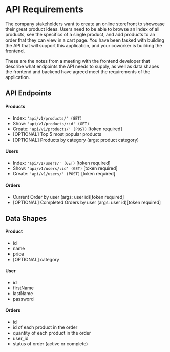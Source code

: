 # API Requirements
The company stakeholders want to create an online storefront to showcase their great product ideas. Users need to be able to browse an index of all products, see the specifics of a single product, and add products to an order that they can view in a cart page. You have been tasked with building the API that will support this application, and your coworker is building the frontend.

These are the notes from a meeting with the frontend developer that describe what endpoints the API needs to supply, as well as data shapes the frontend and backend have agreed meet the requirements of the application. 

## API Endpoints
#### Products
- Index: `'api/v1/products/' (GET)` 
- Show: `'api/v1/products/:id' (GET)`
- Create: `'api/v1/products/' (POST)` [token required]
- [OPTIONAL] Top 5 most popular products 
- [OPTIONAL] Products by category (args: product category)

#### Users
- Index:  `'api/v1/users/' (GET)` [token required]
- Show:  `'api/v1/users/:id' (GET)` [token required]
- Create:  `'api/v1/users/' (POST)` [token required]

#### Orders
- Current Order by user (args: user id)[token required]
- [OPTIONAL] Completed Orders by user (args: user id)[token required]

## Data Shapes
#### Product
-  id
- name
- price
- [OPTIONAL] category

#### User
- id
- firstName
- lastName
- password

#### Orders
- id
- id of each product in the order
- quantity of each product in the order
- user_id
- status of order (active or complete)

